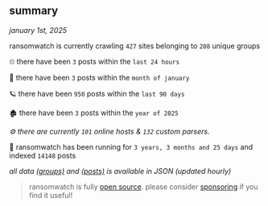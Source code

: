
## summary
_january 1st, 2025_

ransomwatch is currently crawling `427` sites belonging to `208` unique groups

⏲ there have been `3` posts within the `last 24 hours`

🦈 there have been `3` posts within the `month of january`

🪐 there have been `950` posts within the `last 90 days`

🏚 there have been `3` posts within the `year of 2025`

_⚙️ there are currently `101` online hosts & `132` custom parsers._

🦕 ransomwatch has been running for `3 years, 3 months and 25 days` and indexed `14148` posts

_all data  [(groups)](http://ransomwhat.telemetry.ltd/groups) and [(posts)](http://ransomwhat.telemetry.ltd/posts) is available in JSON (updated hourly)_

> ransomwatch is fully [open source](https://github.com/joshhighet/ransomwatch#ransomwatch--). please consider [sponsoring](https://github.com/sponsors/joshhighet) if you find it useful!
